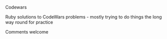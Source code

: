 Codewars

Ruby solutions to CodeWars problems - mostly trying to do things the long way round for practice

Comments welcome

